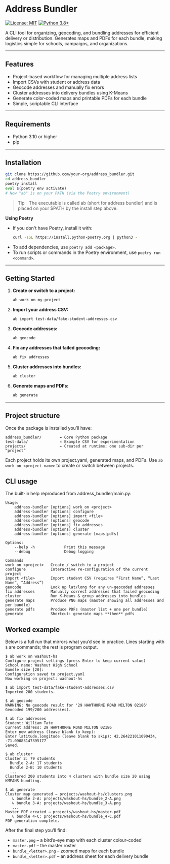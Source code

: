 
# Address Bundler

[![License: MIT](https://img.shields.io/badge/License-MIT-blue.svg)](LICENSE)
[![Python 3.8+](https://img.shields.io/badge/python-3.8%2B-blue.svg)](https://www.python.org/downloads/)

A CLI tool for organizing, geocoding, and bundling addresses for efficient delivery or distribution. Generates maps and PDFs for each bundle, making logistics simple for schools, campaigns, and organizations.

---

## Features

- Project-based workflow for managing multiple address lists
- Import CSVs with student or address data
- Geocode addresses and manually fix errors
- Cluster addresses into delivery bundles using K-Means
- Generate color-coded maps and printable PDFs for each bundle
- Simple, scriptable CLI interface

---

## Requirements

- Python 3.10 or higher
- pip

---

## Installation

```bash
git clone https://github.com/your-org/address_bundler.git
cd address_bundler
poetry install
eval $(poetry env activate)
# Now "ab" is on your PATH (via the Poetry environment)
```

> Tip The executable is called ab (short for address bundler) and is placed on your $PATH by the install step above.

**Using Poetry**

- If you don't have Poetry, install it with:
  ```bash
  curl -sSL https://install.python-poetry.org | python3 -
  ```
- To add dependencies, use `poetry add <package>`.
- To run scripts or commands in the Poetry environment, use `poetry run <command>`.

---

## Getting Started

1. **Create or switch to a project:**
   ```bash
   ab work on my-project
   ```
2. **Import your address CSV:**
   ```bash
   ab import test-data/fake-student-addresses.csv
   ```
3. **Geocode addresses:**
   ```bash
   ab geocode
   ```
4. **Fix any addresses that failed geocoding:**
   ```bash
   ab fix addresses
   ```
5. **Cluster addresses into bundles:**
   ```bash
   ab cluster
   ```
6. **Generate maps and PDFs:**
   ```bash
   ab generate
   ```

---

## Project structure

Once the package is installed you’ll have:

```
address_bundler/        ← Core Python package
test-data/              ← Example CSV for experimentation
projects/               ← Created at runtime; one sub-dir per “project”
```

Each project holds its own project.yaml, generated maps, and PDFs.
Use `ab work on <project-name>` to create or switch between projects.

## CLI usage

The built-in help reproduced from address_bundler/main.py:

```
Usage:
    address-bundler [options] work on <project>
    address-bundler [options] configure
    address-bundler [options] import <file>
    address-bundler [options] geocode
    address-bundler [options] fix addresses
    address-bundler [options] cluster
    address-bundler [options] generate [maps|pdfs]

Options:
    --help -h             Print this message
    --debug               Debug logging

Commands
work on <project>   Create / switch to a project  
configure           Interactive re-configuration of the current project  
import <file>       Import student CSV (requires “First Name”, “Last Name”, “Address”)  
geocode             Look up lat/long for any un-geocoded addresses  
fix addresses       Manually correct addresses that failed geocoding  
cluster             Run K-Means & group addresses into bundles  
generate maps       Produce PNG maps (master showing all addresses and per bundle)  
generate pdfs       Produce PDFs (master list + one per bundle)  
generate            Shortcut: generate maps **then** pdfs
```

## Worked example

Below is a full run that mirrors what you’d see in practice.
Lines starting with `$` are commands; the rest is program output.

```
$ ab work on washout-hs
Configure project settings (press Enter to keep current value)
School name: Washout High School
Bundle size [20]:
Configuration saved to project.yaml
Now working on project: washout-hs

$ ab import test-data/fake-student-addresses.csv
Imported 200 students.

$ ab geocode
WARNING: No geocode result for '29 HAWTHORNE ROAD MILTON 02186'
Geocoded 199/200 address(es).

$ ab fix addresses
Student: William Tate
Current address: 29 HAWTHORNE ROAD MILTON 02186
Enter new address (leave blank to keep):
Enter latitude,longitude (leave blank to skip): 42.264221011090434, -71.09083147395177
Saved.

$ ab cluster
Cluster 2: 79 students
  Bundle 2-A: 17 students
  Bundle 2-B: 10 students
  ...
Clustered 200 students into 4 clusters with bundle size 20 using KMEANS bundling.

$ ab generate
Cluster map generated → projects/washout-hs/clusters.png
   ↳ bundle 2-A: projects/washout-hs/bundle_2-A.png
   ↳ bundle 3-A: projects/washout-hs/bundle_3-A.png
   ...
Master PDF created → projects/washout-hs/master.pdf
   ↳ bundle 4-C: projects/washout-hs/bundle_4-C.pdf
PDF generation complete.
```

After the final step you’ll find:

* `master.png` – a bird’s-eye map with each cluster colour-coded
* `master.pdf` – the master roster
* `bundle_<letter>.png` – zoomed maps for each bundle
* `bundle_<letter>.pdf` – an address sheet for each delivery bundle


